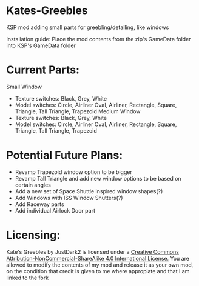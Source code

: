 # Kates-Greebles
KSP mod adding small parts for greebling/detailing, like windows

Installation guide: Place the mod contents from the zip's GameData folder into KSP's GameData folder

# Current Parts:
Small Window
 - Texture switches: Black, Grey, White
 - Model switches: Circle, Airliner Oval, Airliner, Rectangle, Square, Triangle, Tall Triangle, Trapezoid
Medium Window
 - Texture switches: Black, Grey, White
 - Model switches: Circle, Airliner Oval, Airliner, Rectangle, Square, Triangle, Tall Triangle, Trapezoid

# Potential Future Plans:
 - Revamp Trapezoid window option to be bigger
 - Revamp Tall Triangle and add new window options to be based on certain angles
 - Add a new set of Space Shuttle inspired window shapes(?)
 - Add Windows with ISS Window Shutters(?)
 - Add Raceway parts
 - Add individual Airlock Door part

# Licensing:
Kate's Greebles by JustDark2 is licensed under a [Creative Commons Attribution-NonCommercial-ShareAlike 4.0 International License.](https://creativecommons.org/licenses/by-nc-sa/4.0/)
You are allowed to modify the contents of my mod and release it as your own mod, on the condition that credit is given to me where appropiate and that I am linked to the fork
